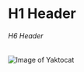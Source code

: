 # H1 Header
###### H6 Header

![Image of Yaktocat](https://octodex.github.com/images/yaktocat.png)

